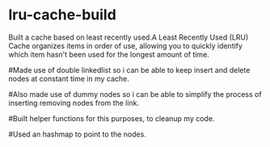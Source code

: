 # lru-cache-build

Built a cache based on least recently used.A Least Recently Used (LRU) Cache organizes items in order of use, allowing you to quickly identify which item hasn't been used for the longest amount of time.

#Made use of double linkedlist so i can be able to keep insert and delete nodes at constant time in my cache.

#Also made use of dummy nodes so i can be able to simplify the process of inserting removing nodes from the link.

#Built helper functions for this purposes, to cleanup my code.

#Used an hashmap to point to the nodes.
